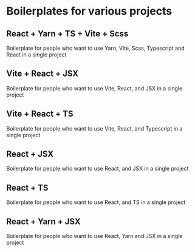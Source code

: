 # Boilerplates for various projects

## React + Yarn + TS + Vite + Scss
<p>Boilerplate for people who want to use Yarn, Vite, Scss, Typescript and React in a single project</p> 

## Vite + React + JSX
<p>Boilerplate for people who want to use Vite, React, and JSX in a single project</p> 

## Vite + React + TS
<p>Boilerplate for people who want to use Vite, React, and Typescript in a single project</p> 

## React + JSX
<p>Boilerplate for people who want to use React, and JSX in a single project</p> 

## React + TS
<p>Boilerplate for people who want to use React, and TS in a single project</p> 

## React + Yarn + JSX
<p>Boilerplate for people who want to use React, Yarn and JSX in a single project</p> 